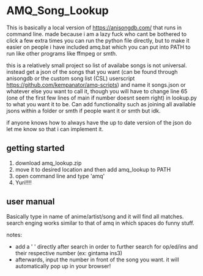 # AMQ_Song_Lookup
This is basically a local version of https://anisongdb.com/ that runs in command line. 
made because i am a lazy fuck who cant be bothered to click a few extra times
you can run the python file directly, but to make it easier on people i have included amq.bat which you can put into PATH to run like other programs like ffmpeg or smth. 

this is a relatively small project so list of availabe songs is not universal. instead get a json of the songs that you want (can be found through anisongdb or the custom song list (CSL) userscript https://github.com/kempanator/amq-scripts) and name it songs.json or whatever else you want to call it, though you will have to change line 65 (one of the first few lines of main if number doesnt seem right) in lookup.py to what you want it to be. Can add functionality such as joining all available jsons within a folder or smth if people want it or smth but idk. 

if anyone knows how to always have the up to date version of the json do let me know so that i can implement it.

## getting started
1. download amq_lookup.zip
2. move it to desired location and then add amq_lookup to PATH
3. open command line and type 'amq'
4. Yuri!!!!

## user manual
Basically type in name of anime/artist/song and it will find all matches. search enging works similar to that of amq in which spaces do funny stuff.

notes:
- add a ' ' directly after search in order to further search for op/ed/ins and their respective number (ex: gintama ins3)
- afterwards, input the number in front of the song you want. it will automatically pop up in your browser!
